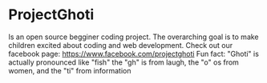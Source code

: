 # ProjectGhoti
Is an open source begginer coding project.
The overarching goal is to make children excited about coding and web development.
Check out our facebook page: https://www.facebook.com/projectghoti 
Fun fact: "Ghoti" is actually pronounced like "fish" the "gh" is from laugh, the "o" os from women, and the "ti" from information
